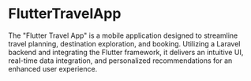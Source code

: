 # FlutterTravelApp
The "Flutter Travel App" is a mobile application designed to streamline travel planning, destination exploration, and booking. Utilizing a Laravel backend and integrating the Flutter framework, it delivers an intuitive UI, real-time data integration, and personalized recommendations for an enhanced user experience.
